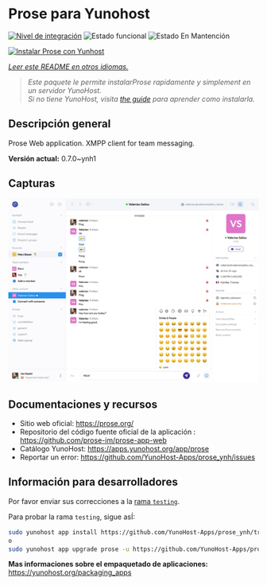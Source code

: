 <!--
Este archivo README esta generado automaticamente<https://github.com/YunoHost/apps/tree/master/tools/readme_generator>
No se debe editar a mano.
-->

# Prose para Yunohost

[![Nivel de integración](https://apps.yunohost.org/badge/integration/prose)](https://ci-apps.yunohost.org/ci/apps/prose/)
![Estado funcional](https://apps.yunohost.org/badge/state/prose)
![Estado En Mantención](https://apps.yunohost.org/badge/maintained/prose)

[![Instalar Prose con Yunhost](https://install-app.yunohost.org/install-with-yunohost.svg)](https://install-app.yunohost.org/?app=prose)

*[Leer este README en otros idiomas.](./ALL_README.md)*

> *Este paquete le permite instalarProse rapidamente y simplement en un servidor YunoHost.*  
> *Si no tiene YunoHost, visita [the guide](https://yunohost.org/install) para aprender como instalarla.*

## Descripción general

Prose Web application. XMPP client for team messaging.

**Versión actual:** 0.7.0~ynh1

## Capturas

![Captura de Prose](./doc/screenshots/screenshot.jpg)

## Documentaciones y recursos

- Sitio web oficial: <https://prose.org/>
- Repositorio del código fuente oficial de la aplicación : <https://github.com/prose-im/prose-app-web>
- Catálogo YunoHost: <https://apps.yunohost.org/app/prose>
- Reportar un error: <https://github.com/YunoHost-Apps/prose_ynh/issues>

## Información para desarrolladores

Por favor enviar sus correcciones a la [rama `testing`](https://github.com/YunoHost-Apps/prose_ynh/tree/testing).

Para probar la rama `testing`, sigue asÍ:

```bash
sudo yunohost app install https://github.com/YunoHost-Apps/prose_ynh/tree/testing --debug
o
sudo yunohost app upgrade prose -u https://github.com/YunoHost-Apps/prose_ynh/tree/testing --debug
```

**Mas informaciones sobre el empaquetado de aplicaciones:** <https://yunohost.org/packaging_apps>
